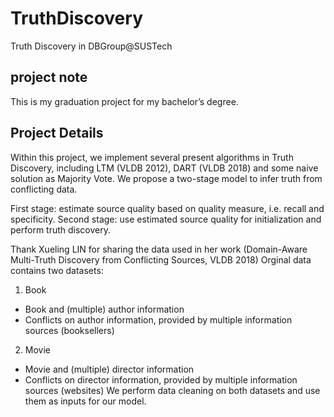 # TruthDiscovery
Truth Discovery in DBGroup@SUSTech

## project note
This is my graduation project for my bachelor’s degree.

## Project Details
Within this project, we implement several present algorithms in Truth Discovery, including LTM (VLDB 2012), DART (VLDB 2018) and some naive solution as Majority Vote.
We propose a two-stage model to infer truth from conflicting data.

First stage: estimate source quality based on quality measure, i.e. recall and specificity.
Second stage: use estimated source quality for initialization and perform truth discovery.

Thank Xueling LIN for sharing the data used in her work (Domain-Aware Multi-Truth Discovery from Conflicting Sources, VLDB 2018)
Orginal data contains two datasets:
1. Book
  - Book and (multiple) author information
  - Conflicts on author information, provided by multiple information sources (booksellers)
2. Movie
  - Movie and (multiple) director information
  - Conflicts on director information, provided by multiple information sources (websites)
We perform data cleaning on both datasets and use them as inputs for our model.
